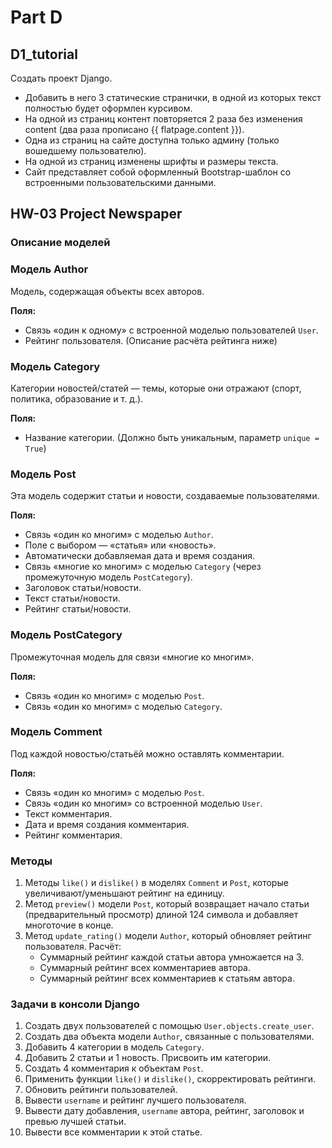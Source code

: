 # Part D

## D1_tutorial

Создать проект Django.
* Добавить в него 3 статические странички, в одной из которых текст полностью будет оформлен курсивом.
* На одной из страниц контент повторяется 2 раза без изменения content (два раза прописано {{ flatpage.content }}).
* Одна из страниц на сайте доступна только админу (только вошедшему пользователю).
* На одной из страниц изменены шрифты и размеры текста.
* Сайт представляет собой оформленный Bootstrap-шаблон со встроенными пользовательскими данными.

## HW-03 Project Newspaper

### Описание моделей

### Модель Author

Модель, содержащая объекты всех авторов.

**Поля:**
- Связь «один к одному» с встроенной моделью пользователей `User`.
- Рейтинг пользователя. (Описание расчёта рейтинга ниже)

### Модель Category

Категории новостей/статей — темы, которые они отражают (спорт, политика, образование и т. д.).

**Поля:**
- Название категории. (Должно быть уникальным, параметр `unique = True`)

### Модель Post

Эта модель содержит статьи и новости, создаваемые пользователями.

**Поля:**
- Связь «один ко многим» с моделью `Author`.
- Поле с выбором — «статья» или «новость».
- Автоматически добавляемая дата и время создания.
- Связь «многие ко многим» с моделью `Category` (через промежуточную модель `PostCategory`).
- Заголовок статьи/новости.
- Текст статьи/новости.
- Рейтинг статьи/новости.

### Модель PostCategory

Промежуточная модель для связи «многие ко многим».

**Поля:**
- Связь «один ко многим» с моделью `Post`.
- Связь «один ко многим» с моделью `Category`.

### Модель Comment

Под каждой новостью/статьёй можно оставлять комментарии.

**Поля:**
- Связь «один ко многим» с моделью `Post`.
- Связь «один ко многим» со встроенной моделью `User`.
- Текст комментария.
- Дата и время создания комментария.
- Рейтинг комментария.

### Методы

1. Методы `like()` и `dislike()` в моделях `Comment` и `Post`, которые увеличивают/уменьшают рейтинг на единицу.
2. Метод `preview()` модели `Post`, который возвращает начало статьи (предварительный просмотр) длиной 124 символа и добавляет многоточие в конце.
3. Метод `update_rating()` модели `Author`, который обновляет рейтинг пользователя. Расчёт:
   - Суммарный рейтинг каждой статьи автора умножается на 3.
   - Суммарный рейтинг всех комментариев автора.
   - Суммарный рейтинг всех комментариев к статьям автора.

### Задачи в консоли Django

1. Создать двух пользователей с помощью `User.objects.create_user`.
2. Создать два объекта модели `Author`, связанные с пользователями.
3. Добавить 4 категории в модель `Category`.
4. Добавить 2 статьи и 1 новость. Присвоить им категории.
5. Создать 4 комментария к объектам `Post`.
6. Применить функции `like()` и `dislike()`, скорректировать рейтинги.
7. Обновить рейтинги пользователей.
8. Вывести `username` и рейтинг лучшего пользователя.
9. Вывести дату добавления, `username` автора, рейтинг, заголовок и превью лучшей статьи.
10. Вывести все комментарии к этой статье.